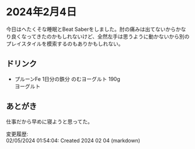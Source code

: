 # 2024年2月4日

今日はへたくそな睡眠とBeat Saberをしました。肘の痛みは出てないからかなり良くなってきたのかもしれないけど、全然左手は思うように動かないから別のプレイスタイルを模索するのもありかもしれない。

## ドリンク

- プルーンFe 1日分の鉄分 のむヨーグルト 190g  
ヨーグルト

## あとがき

仕事だから早めに寝ようと思ってた。

変更履歴:  
02/05/2024 01:54:04: Created 2024 02 04 (markdown)  
